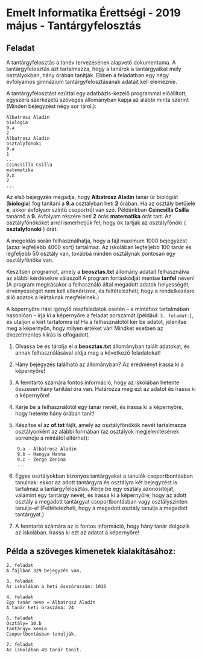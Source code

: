 # Emelt Informatika Érettségi - 2019 május - Tantárgyfelosztás

## Feladat

A tantárgyfelosztás a tanév tervezésének alapvető dokumentuma. A tantárgyfelosztás azt tartalmazza, hogy a tanárok a tantárgyaikat mely osztályokban, hány órában tanítják. Ebben a feladatban egy négy évfolyamos gimnázium tantárgyfelosztásának adatait kell elemeznie.

A tantárgyfelosztást ezúttal egy adatbázis-kezelő programmal előállított, egyszerű szerkezetű szöveges állományban kapja az alábbi minta szerint (Minden bejegyzést négy sor tárol.):

```
Albatrosz Aladin
biologia
9.a
2
Albatrosz Aladin
osztalyfonoki
9.a
1
...
Csincsilla Csilla
matematika
9.x
2
...
```
Az első bejegyzés megadja, hogy **Albatrosz Aladin** tanár úr biológiát (**biologia**) fog tanítani a **9.a** osztályban heti **2** órában. Ha az osztály betűjele **x**, akkor évfolyam szintű csoportról van szó. Példánkban **Csincsilla Csilla** tanárnő a **9.** évfolyam részére heti **2** órás **matematika** órát tart.
Az osztályfőnököket arról ismerhetjük fel, hogy ők tartják az osztályfőnöki ( **osztalyfonoki** ) órát.

A megoldás során felhasználhatja, hogy a fájl maximum 1000 bejegyzést (azaz legfeljebb 4000 sort) tartalmaz. Az iskolában legfeljebb 100 tanár és legfeljebb 50 osztály van, továbbá minden osztálynak pontosan egy osztályfőnöke van.

Készítsen programot, amely a **beosztas.txt** állomány adatait felhasználva az alábbi kérdésekre válaszol! A program forráskódját mentse **tanfel** néven! (A program megírásakor a felhasználó által megadott adatok helyességét, érvényességét nem kell ellenőriznie, és feltételezheti, hogy a rendelkezésre álló adatok a leírtaknak megfelelnek.)

A képernyőre írást igénylő részfeladatok esetén – a mintához tartalmában hasonlóan – írja ki a képernyőre a feladat sorszámát (például: `3. feladat:`), és utaljon a kiírt tartalomra is! Ha a felhasználótól kér be adatot, jelenítse meg a képernyőn, hogy milyen értéket vár! Mindkét esetben az ékezetmentes kiírás is elfogadott.

1. Olvassa be és tárolja el a **beosztas.txt** állományban talált adatokat, és annak felhasználásával oldja meg a következő feladatokat!

2. Hány bejegyzés található az állományban? Az eredményt írassa ki a képernyőre!

3. A fenntartó számára fontos információ, hogy az iskolában hetente összesen hány tanítási óra van. Határozza meg ezt az adatot és írassa ki a képernyőre!

4. Kérje be a felhasználótól egy tanár nevét, és írassa ki a képernyőre, hogy hetente hány órában tanít!

5. Készítse el az **of.txt** fájlt, amely az osztályfőnökök nevét tartalmazza osztályonként az alábbi formában (az osztályok megjelenítésének sorrendje a mintától eltérhet):
```
    9.a - Albatrosz Aladin
    9.b - Hangya Hanna
    9.c - Zerge Zenina
    ...
```

6. Egyes osztályokban bizonyos tantárgyakat a tanulók csoportbontásban tanulnak: ekkor az adott tantárgyra és osztályra két bejegyzést is tartalmaz a tantárgyfelosztás. Kérje be egy osztály azonosítóját, valamint egy tantárgy nevét, és írassa ki a képernyőre, hogy az adott osztály a megadott tantárgyat csoportbontásban vagy osztályszinten tanulja-e! (Feltételezheti, hogy a megadott osztály tanulja a megadott tantárgyat.)

7. A fenntartó számára az is fontos információ, hogy hány tanár dolgozik az iskolában. Írassa ki ezt az adatot a képernyőre!

## Példa a szöveges kimenetek kialakításához:
```
2. feladat
A fájlban 329 bejegyzés van.

3. feladat
Az iskolában a heti összóraszám: 1016

4. feladat
Egy tanár neve = Albatrosz Aladin
A tanár heti óraszáma: 24

6. feladat
Osztály= 10.b
Tantárgy= kemia
Csoportbontásban tanulják.

7. feladat
Az iskolában 49 tanár tanít.
```
